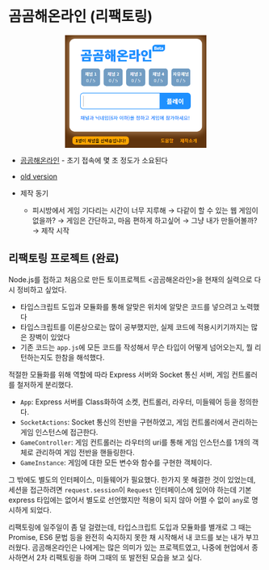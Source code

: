 # 곰곰해온라인 (리팩토링)

<img src="preview.png" alt="곰곰해온라인" width="280" style="display:block; margin: 0 auto; margin-bottom: 10px" />

- [곰곰해온라인](https://bearchain.herokuapp.com) - 초기 접속에 몇 초 정도가 소요된다
- [old version](https://github.com/zinirun/gom-gom-hae-online/tree/e2329cc9e15a5a2b55878fca3d795799b7caff84/old-version)

- 제작 동기
  - 피시방에서 게임 기다리는 시간이 너무 지루해 → 다같이 할 수 있는 웹 게임이 없을까? → 게임은 간단하고, 마음 편하게 하고싶어 → 그냥 내가 만들어볼까? → 제작 시작

## 리팩토링 프로젝트 (완료)

Node.js를 접하고 처음으로 만든 토이프로젝트 <곰곰해온라인>을 현재의 실력으로 다시 정비하고 싶었다.
- 타입스크립트 도입과 모듈화를 통해 알맞은 위치에 알맞은 코드를 넣으려고 노력했다
- 타입스크립트를 이론상으로는 많이 공부했지만, 실제 코드에 적용시키기까지는 많은 장벽이 있었다
- 기존 코드는 `app.js`에 모든 코드를 작성해서 무슨 타입이 어떻게 넘어오는지, 뭘 리턴하는지도 한참을 해석했다.

적절한 모듈화를 위해 역할에 따라 Express 서버와 Socket 통신 서버, 게임 컨트롤러를 철저하게 분리했다. 

- `App`: Express 서버를 Class화하여 소켓, 컨트롤러, 라우터, 미들웨어 등을 정의한다.
- `SocketActions`: Socket 통신의 전반을 구현하였고, 게임 컨트롤러에서 관리하는 게임 인스턴스에 접근한다.
- `GameController`: 게임 컨트롤러는 라우터의 uri를 통해 게임 인스턴스를 1개의 객체로 관리하여 게임 전반을 핸들링한다.
- `GameInstance`: 게임에 대한 모든 변수와 함수를 구현한 객체이다.

그 밖에도 별도의 인터페이스, 미들웨어가 필요했다. 한가지 못 해결한 것이 있었는데, 세션을 접근하려면 `request.session`이 `Request` 인터페이스에 있어야 하는데 기본 express 타입에는 없어서 별도로 선언했지만 적용이 되지 않아 어쩔 수 없이 `any`로 명시하게 되었다.


리팩토링에 일주일이 좀 덜 걸렸는데, 타입스크립트 도입과 모듈화를 별개로 그 때는 Promise, ES6 문법 등을 완전히 숙지하지 못한 채 시작해서 내 코드를 보는 내가 부끄러웠다. 곰곰해온라인은 나에게는 많은 의미가 있는 프로젝트였고, 나중에 현업에서 종사하면서 2차 리팩토링을 하며 그때의 또 발전된 모습을 보고 싶다.